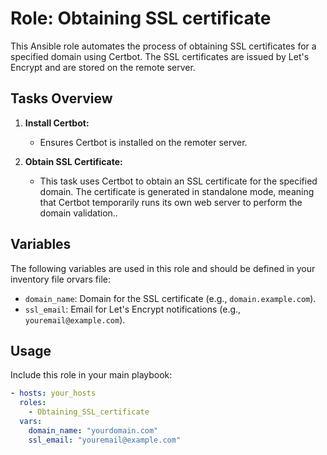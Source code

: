 # Role: Obtaining SSL certificate 

This Ansible role automates the process of obtaining SSL certificates for a specified domain using Certbot. The SSL certificates are issued by Let's Encrypt and are stored on the remote server.

## Tasks Overview

1. **Install Certbot:**
   - Ensures Certbot is installed on the remoter server.

2. **Obtain SSL Certificate:**
   - This task uses Certbot to obtain an SSL certificate for the specified domain. The certificate is generated in standalone mode, meaning that Certbot temporarily runs its own web server to perform the domain validation..

## Variables

The following variables are used in this role and should be defined in your inventory file orvars file:

- `domain_name`: Domain for the SSL certificate  (e.g., `domain.example.com`).
- `ssl_email`: Email for Let's Encrypt notifications (e.g., `youremail@example.com`).

## Usage

Include this role in your main playbook:

```yaml
- hosts: your_hosts
  roles:
    - Obtaining_SSL_certificate
  vars:
    domain_name: "yourdomain.com"
    ssl_email: "youremail@example.com"

